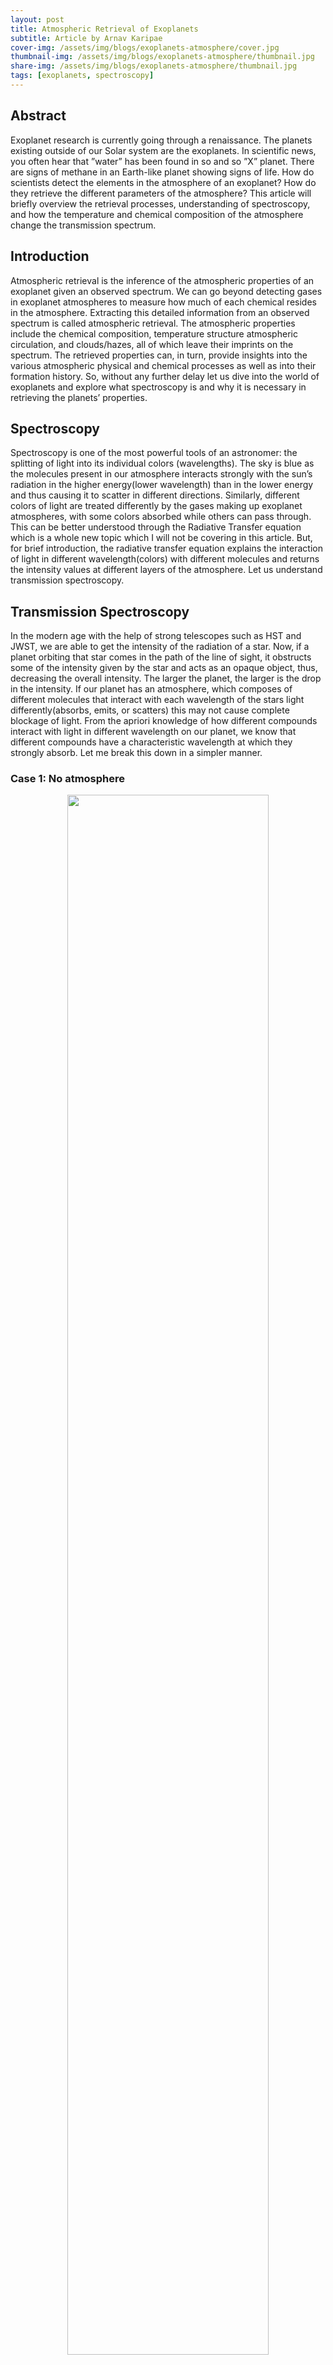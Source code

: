 ```yaml
---
layout: post
title: Atmospheric Retrieval of Exoplanets
subtitle: Article by Arnav Karipae
cover-img: /assets/img/blogs/exoplanets-atmosphere/cover.jpg
thumbnail-img: /assets/img/blogs/exoplanets-atmosphere/thumbnail.jpg
share-img: /assets/img/blogs/exoplanets-atmosphere/thumbnail.jpg
tags: [exoplanets, spectroscopy]
---
```


## Abstract
Exoplanet research is currently going through a renaissance. The planets existing outside of our Solar system are the exoplanets. In scientific news, you often hear that ”water” has been found in so and so ”X” planet. There are signs of methane in an Earth-like planet showing signs of life. How do scientists detect the elements in the atmosphere of an exoplanet? How do they retrieve the different parameters of the atmosphere? This article will briefly overview the retrieval processes, understanding of spectroscopy, and how the temperature and chemical composition of the atmosphere change the transmission spectrum.

<script type="text/javascript" src="http://cdn.mathjax.org/mathjax/latest/MathJax.js?config=default"></script>

## Introduction
Atmospheric retrieval is the inference of the atmospheric properties of an exoplanet given an observed spectrum. We can go beyond detecting gases in exoplanet atmospheres to measure how much of each chemical resides in the atmosphere. Extracting this detailed information from an observed spectrum is called atmospheric retrieval. The atmospheric properties include the chemical composition, temperature structure atmospheric circulation, and clouds/hazes, all of which leave their imprints on the spectrum. The retrieved properties can, in turn, provide insights into the various atmospheric physical and chemical processes as well as into their formation history. So, without any further delay let us dive into the world of exoplanets and explore what spectroscopy is and why it is necessary in retrieving the planets’ properties.

## Spectroscopy
Spectroscopy is one of the most powerful tools of an astronomer: the splitting of light into its individual colors (wavelengths). The sky is blue as the molecules present in our atmosphere interacts strongly with the sun’s radiation in the higher energy(lower wavelength) than in the lower energy and thus causing it to scatter in different directions. Similarly, different colors of light are treated differently by the gases making up exoplanet atmospheres, with some colors absorbed while others can pass through. This can be better understood through the Radiative Transfer equation which is a whole new topic which I will not be covering in this article. But, for brief introduction, the radiative transfer equation explains the interaction of light in different wavelength(colors) with different molecules and returns the intensity values at different layers of the atmosphere. Let us understand transmission spectroscopy.

## Transmission Spectroscopy
In the modern age with the help of strong telescopes such as HST and JWST, we are able to get the intensity of the radiation of a star. Now, if a planet orbiting that star comes in the path of the line of sight, it obstructs some of the intensity given by the star and acts as an opaque object, thus, decreasing the overall intensity. The larger the planet, the larger is the drop in the intensity. If our planet has an atmosphere, which composes of different molecules that interact with each wavelength of the stars light differently(absorbs, emits, or scatters) this may not cause complete blockage of light. From the apriori knowledge of how different compounds interact with light in different wavelength on our planet, we know that different compounds have a characteristic wavelength at which they strongly absorb. Let me break this down in a simpler manner.

### Case 1: No atmosphere
<p align="middle">
        <img loading="lazy" src="{{ site.baseurl }}/assets/img/blogs/exoplanets-atmosphere/content_images/p1.png" width="80%"/>
    </p>

  <p align="middle">
     The top right of the image shows the transit of an exoplanet in front of its host star. The left part of the image shows the dip in the intensity of the light. The right part of the image shows the plot between the light blocked (transit depth) and the wavelength of light.

  </p>

In the left part of the image the intensity of the starlight starts to decrease when the exoplanet just enters the line of sight and reaches the minimum when it is completely blocking(opaque) the starlight continues to stay in the minimum until it exits the line of sight. This length from the maximum intensity to the minimum intensity is known as the transit depth and is equal to (Rp/Rs) 2 where Rp is the radius of the planet and Rs is the radius of the host star.

Let us say that our transiting exoplanet has no atmosphere(like Mercury) which means it has no molecules, no gases(like a ball of rock) etc. which means that there is no additional layer of gases that is blocking the light and hence we see a flat line which means there is constant fraction of light is blocked(all the colors of light are blocked equally).

### Case 2: H2/He in atmosphere
<p align="middle">
        <img loading="lazy" src="{{ site.baseurl }}/assets/img/blogs/exoplanets-atmosphere/content_images/p2.png" width="80%"/>
    </p>

  <p align="middle">
     Adding H2/He in the atmosphere

  </p>

When we add an atmosphere to the planet, in this case, say H2/He a phenomenon known as Rayleigh scattering occurs where short wavelengths, or high energy blue light bounces about or scatters around the atmosphere, so the amount of light blocked appears to slope upwards in the blue light which we call the Rayleigh slope. This means that the planet appears to be bigger in smaller wavelength regions and when we look at the light at higher wavelengths, we do not have the extra layer of the atmosphere and hence the light blocked in this higher wavelength region is the same as the original.

### Case 3: Presence of Alkali metals
<p align="middle">
        <img loading="lazy" src="{{ site.baseurl }}/assets/img/blogs/exoplanets-atmosphere/content_images/p3.png" width="80%"/>
    </p>

  <p align="middle">
    Characteristic wavelength of alkali metals like Sodium and Potassium

  </p>

Sodium has a strong absorption feature at 590 nanometers in yellow light, which means that if you observe the planet in yellow light, the atmosphere is actually opaque and the planet appears slightly larger and the transit depth in yellow light increases and hence the amount of light blocked peaks in this region. Similarly if the atmosphere has potassium in the atmosphere, then we see the planet becoming larger again in red light around 770 nanometers.

This is the story in the visible wavelength. If we want to know what molecules are present in the atmosphere, we will need to expand the wavelength spectrum in the infrared region.

### Transmission Spectrum
<p align="middle">
        <img loading="lazy" src="{{ site.baseurl }}/assets/img/blogs/exoplanets-atmosphere/content_images/p4.png" width="80%"/>
    </p>

  <p align="middle">
     Expanding the spectrum

  </p>

In the infrared region, water has a strong absorption feature. Now, if we look at the other wayround, at these wavelengths, if the planet appears to be bigger we can estimate that this might be caused by the presence of water molecules in the atmosphere of the planet.

## Free Parameters
There are several factors that affect the Transmission spectrum. Hence we develop several models and try to match the observed data set to retrieve the data of the atmosphere. These factors comprise of parameters such as profiles of pressure (P), temperature (T), density (ρ), concentrations (fi) of individual chemical species, cloud/haze profile, if any, etc., and computing the radiative transfer for the given atmospheric structure. Briefly, the radiative transfer equation helps us to solve for the intensities in each layer of the atmosphere which in turn computes the Pressure and Temperature considering the absorption, emission and scattering feature of the molecules present in the atmosphere.

$$
\\
I_{\lambda}(\tau,\mu) =  I_{0,\lambda}(\tau,\mu)e^{-\tau\lambda/\mu} -  1/\mu\int_{\tau}^{0}S_{\lambda}e^{-\tau/\mu}dt
\\
$$

Here, I is the intensity, lambda is the wavelength of the light, τ is the optical depth(defined as the product of concentration and opacity of the molecule: amount it scatters or transmits), mu is the cosine of the zenith angle and S is the source function.

## Bayesian Inference
Stating the Bayes Theorem:

$$
p(\theta _i|d) = \frac{p(d|\theta _i) p(\theta _i)}{p(d)}
$$

Here, $$ θ_i $$ denotes the set of parameters of an atmospheric model, and $$d$$ denotes the data, such as an observed spectrum. $$p(θ_i—d)$$ is the posterior probability distribution of the model parameters given the data, and $$p(d—θ_i)$$ is the probability of data given a parameter set. $$p(θ_i)$$ is the prior probability distribution of the model parameters independent of the data. $$p(d)$$ aka the evidence is the likelihood of the data set. The goal in Bayesian inference is to determine the posterior distributions $$p(θ—d)$$ of the model parameters for a given dataset and considering any prior knowledge of the parameters.

<p align="middle">
        <img loading="lazy" src="{{ site.baseurl }}/assets/img/blogs/exoplanets-atmosphere/content_images/p5.png" width="80%"/>
    </p>

  <p align="middle">
     MCMC(Monte Carlo Markov Chain) for a set of two parameters H2O and Temperature

  </p>


For instance, let us consider two free parameters, the concentration of water, and the Temperature of the atmosphere. As you can see in the figure, the left part shows the data with green points, whereas the model based on all the physics applied with these two parameters(in this case for simplicity) is the curve. Now, say for a particular value of Temperature and water my model fits the data, I mark this coordinate with a green cross as shown in the right side of the figure. If I drastically increase the Temperature this model will not fit the data and is off and I will mark it with a red cross mark. Now I have different combinations of H2O concentrations and Temperature for which my model is close enough to the data set or far off. I name the region of all the green crossed points as ”Confidence Contours”. This is the region where the values of these two parameters has the highest probability of matching my model with the data set.

<p align="middle">
        <img loading="lazy" src="{{ site.baseurl }}/assets/img/blogs/exoplanets-atmosphere/content_images/p6.png" width="80%"/>
    </p>

  <p align="middle">
    Retrieving the Parameters

  </p>


Here you are mapping the the best models on the probability distribution to estimate the best model of the atmosphere of the exoplanet. But this is a simple example with just two parameters. In reality, there are 10+ parameters accounting to 10^10 models which requires the best of the optimal computation techniques and super fast GPUs. I would like to end this discussion with showing the real atmospheric retrieval model showing the best fit model which might look messy but the basic idea remains the same.

<p align="middle">
        <img loading="lazy" src="{{ site.baseurl }}/assets/img/blogs/exoplanets-atmosphere/content_images/p7.png" width="80%"/>
    </p>

  <p align="middle">
    A real Retrieval model of an exoplanet HD209458b with 10 parameters

  </p>


## Conclusion

In this article, we briefly discussed the Bayesian analysis to find the best-fit model considering various parameters that can be found by the radiative transfer equation given the data set. The interaction of light with different molecules in different wavelengths and how their absorption features in their characteristic wavelengths help us to determine the presence or absence of their concentration in the atmosphere has also been discussed. It is fascinating how we can understand the composition and characteristics of an atmosphere light years away from us just by minimal information, that is, the intensity of the host star detected by telescopes by sitting in front of our computers. This will give us profound information on the physiochemical processes, the history of planetary formation mechanisms, and the signs of habitability and life beyond the Earth.

## References

1) Ryan Macdonald. Transmission spectrum. https://distantworlds.space/overview, 2021. Accessed: 2024-07-11.

2) Ryan Macdonald. Atmospheric retrieval of exoplanets. https://youtu.be/ZnLg4YFMfDQ?
feature=shared, 2021. Accessed: 2024-07-11.

3) Nikku Madhusudhan. Atmospheric retrieval of exoplanets. arXiv preprint arXiv:1808.04824, 2018.
